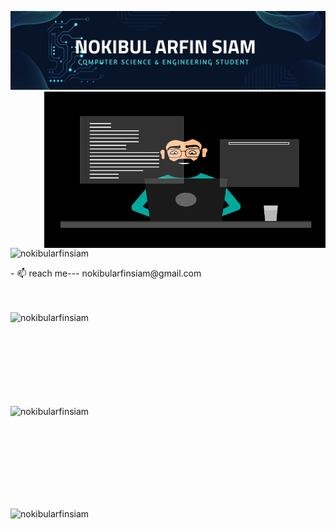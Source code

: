 ![logo](https://github.com/nokibularfinsiam/nokibularfinsiam/blob/main/jjj.png)
<img align="right" width="450" height="250" src="https://github.com/nokibularfinsiam/nokibularfinsiam/blob/main/UI%20Developer.gif"><br>
<p align="left"> <img src="https://komarev.com/ghpvc/?username=nokibularfinsiam&label=Profile%20views&color=0e75b6&style=flat" alt="nokibularfinsiam" /> </p>
- 📫 reach me--- nokibularfinsiam@gmail.com <br><br><br>
<p><img align="left" src="https://github-readme-stats.vercel.app/api/top-langs?username=nokibularfinsiam&show_icons=true&locale=en&layout=compact" alt="nokibularfinsiam" /></p><br><br><br><br><br><br><br><br>
<p>&nbsp;<img align="left" src="https://github-readme-stats.vercel.app/api?username=nokibularfinsiam&show_icons=true&locale=en" alt="nokibularfinsiam" /></p>
<br><br><br><br><br><br><br>
<p><img align="left" src="https://github-readme-streak-stats.herokuapp.com/?user=nokibularfinsiam&" alt="nokibularfinsiam" />
</p>
